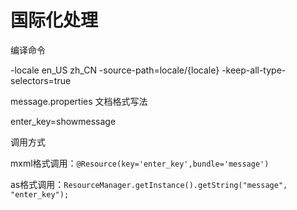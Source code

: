 # 国际化处理
编译命令

-locale en_US zh_CN -source-path=locale/{locale} -keep-all-type-selectors=true

message.properties 文档格式写法

enter_key=showmessage

调用方式

mxml格式调用：`@Resource(key='enter_key',bundle='message')`

as格式调用：`ResourceManager.getInstance().getString("message", "enter_key");`